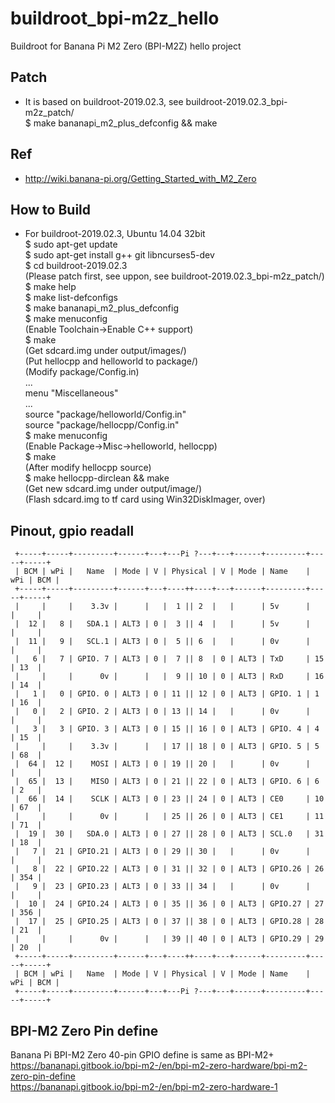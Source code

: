 # buildroot_bpi-m2z_hello
Buildroot for Banana Pi M2 Zero (BPI-M2Z) hello project

## Patch  
* It is based on buildroot-2019.02.3, see buildroot-2019.02.3_bpi-m2z_patch/  
$ make bananapi_m2_plus_defconfig && make  

## Ref  
* http://wiki.banana-pi.org/Getting_Started_with_M2_Zero  

## How to Build  
* For buildroot-2019.02.3, Ubuntu 14.04 32bit     
$ sudo apt-get update  
$ sudo apt-get install g++ git libncurses5-dev    
$ cd buildroot-2019.02.3   
(Please patch first, see uppon, see buildroot-2019.02.3_bpi-m2z_patch/)   
$ make help  
$ make list-defconfigs    
$ make bananapi_m2_plus_defconfig  
$ make menuconfig  
(Enable Toolchain->Enable C++ support)  
$ make  
(Get sdcard.img under output/images/)  
(Put hellocpp and helloworld to package/)  
(Modify package/Config.in)  
...  
menu "Miscellaneous"  
...  
source "package/helloworld/Config.in"  
source "package/hellocpp/Config.in"  
$ make menuconfig  
(Enable Package->Misc->helloworld, hellocpp)  
$ make  
(After modify hellocpp source)  
$ make hellocpp-dirclean && make  
(Get new sdcard.img under output/image/)  
(Flash sdcard.img to tf card using Win32DiskImager, over)  

## Pinout, gpio readall  
```  
 +-----+-----+---------+------+---+---Pi ?---+---+------+---------+-----+-----+
 | BCM | wPi |   Name  | Mode | V | Physical | V | Mode | Name    | wPi | BCM |
 +-----+-----+---------+------+---+----++----+---+------+---------+-----+-----+
 |     |     |    3.3v |      |   |  1 || 2  |   |      | 5v      |     |     |
 |  12 |   8 |   SDA.1 | ALT3 | 0 |  3 || 4  |   |      | 5v      |     |     |
 |  11 |   9 |   SCL.1 | ALT3 | 0 |  5 || 6  |   |      | 0v      |     |     |
 |   6 |   7 | GPIO. 7 | ALT3 | 0 |  7 || 8  | 0 | ALT3 | TxD     | 15  | 13  |
 |     |     |      0v |      |   |  9 || 10 | 0 | ALT3 | RxD     | 16  | 14  |
 |   1 |   0 | GPIO. 0 | ALT3 | 0 | 11 || 12 | 0 | ALT3 | GPIO. 1 | 1   | 16  |
 |   0 |   2 | GPIO. 2 | ALT3 | 0 | 13 || 14 |   |      | 0v      |     |     |
 |   3 |   3 | GPIO. 3 | ALT3 | 0 | 15 || 16 | 0 | ALT3 | GPIO. 4 | 4   | 15  |
 |     |     |    3.3v |      |   | 17 || 18 | 0 | ALT3 | GPIO. 5 | 5   | 68  |
 |  64 |  12 |    MOSI | ALT3 | 0 | 19 || 20 |   |      | 0v      |     |     |
 |  65 |  13 |    MISO | ALT3 | 0 | 21 || 22 | 0 | ALT3 | GPIO. 6 | 6   | 2   |
 |  66 |  14 |    SCLK | ALT3 | 0 | 23 || 24 | 0 | ALT3 | CE0     | 10  | 67  |
 |     |     |      0v |      |   | 25 || 26 | 0 | ALT3 | CE1     | 11  | 71  |
 |  19 |  30 |   SDA.0 | ALT3 | 0 | 27 || 28 | 0 | ALT3 | SCL.0   | 31  | 18  |
 |   7 |  21 | GPIO.21 | ALT3 | 0 | 29 || 30 |   |      | 0v      |     |     |
 |   8 |  22 | GPIO.22 | ALT3 | 0 | 31 || 32 | 0 | ALT3 | GPIO.26 | 26  | 354 |
 |   9 |  23 | GPIO.23 | ALT3 | 0 | 33 || 34 |   |      | 0v      |     |     |
 |  10 |  24 | GPIO.24 | ALT3 | 0 | 35 || 36 | 0 | ALT3 | GPIO.27 | 27  | 356 |
 |  17 |  25 | GPIO.25 | ALT3 | 0 | 37 || 38 | 0 | ALT3 | GPIO.28 | 28  | 21  |
 |     |     |      0v |      |   | 39 || 40 | 0 | ALT3 | GPIO.29 | 29  | 20  |
 +-----+-----+---------+------+---+----++----+---+------+---------+-----+-----+
 | BCM | wPi |   Name  | Mode | V | Physical | V | Mode | Name    | wPi | BCM |
 +-----+-----+---------+------+---+---Pi ?---+---+------+---------+-----+-----+
```  

## BPI-M2 Zero Pin define  
Banana Pi BPI-M2 Zero 40-pin GPIO define is same as BPI-M2+  
https://bananapi.gitbook.io/bpi-m2-/en/bpi-m2-zero-hardware/bpi-m2-zero-pin-define  
https://bananapi.gitbook.io/bpi-m2-/en/bpi-m2-zero-hardware-1  


